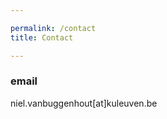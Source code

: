 ```yaml
---

permalink: /contact
title: Contact

---
```





### email

niel.vanbuggenhout[at]kuleuven.be
    

